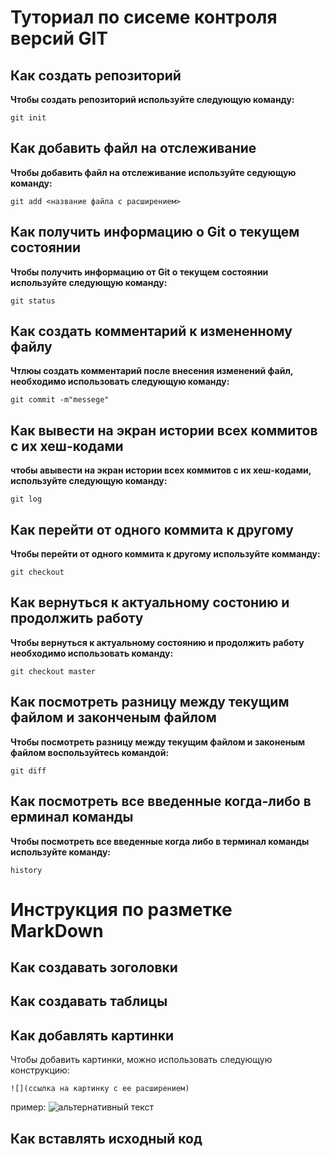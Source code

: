 # Туториал по сисеме контроля версий GIT

## Как создать репозиторий

**Чтобы создать репозиторий используйте следующую команду:**

```
git init
```

## Как добавить файл на отслеживание

**Чтобы добавить файл на отслеживание используйте седующую команду:**

```
git add <название файла с расширением>
```

## Как получить информацию о Git о текущем состоянии

**Чтобы получить информацию от Git о текущем состоянии используйте следующую команду:**

```
git status
```

## Как создать комментарий к измененному файлу

**Чтлюы создать комментарий после внесения изменений файл, необходимо использовать следующую команду:**

```
git commit -m"messege"
```

## Как вывести на экран истории всех коммитов с их хеш-кодами

**чтобы авывести на экран истории всех коммитов с их хеш-кодами, используйте следующую команду:**

```
git log
```

## Как перейти от одного коммита к другому

**Чтобы перейти от одного коммита к другому используйте комманду:**

```
git checkout
```

## Как вернуться к актуальному состонию и продолжить работу

**Чтобы вернуться к актуальному состоянию и продолжить работу необходимо использовать команду:**

```
git checkout master
```

## Как посмотреть разницу между текущим файлом и законченым файлом

**Чтобы посмотреть разницу между текущим файлом и законеным файлом воспользуйтесь командой:**

```
git diff
```

## Как посмотреть все введенные когда-либо в ерминал команды

**Чтобы посмотреть все введенные когда либо в терминал команды используйте команду:**

```
history
```


# Инструкция по разметке MarkDown

## Как создавать зоголовки


## Как создавать таблицы


## Как добавлять картинки

Чтобы добавить картинки, можно использовать следующую конструкцию:
```
![](ссылка на картинку с ее расширением)
```
пример:
![альтернативный текст](https://n1s2.hsmedia.ru/60/b5/cc/60b5cc5266a98b966e2f35c57ed388c8/690x380_0x0a330c2a_12567029551616070388.jpeg)
## Как вставлять исходный код

